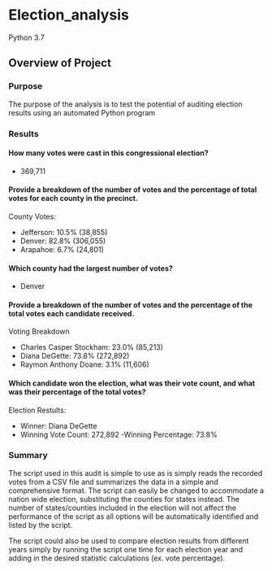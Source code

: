 # Election_analysis
Python 3.7

## Overview of Project

### Purpose
The purpose of the analysis is to test the potential of auditing election results using an automated Python program

### Results

#### How many votes were cast in this congressional election?
- 369,711

#### Provide a breakdown of the number of votes and the percentage of total votes for each county in the precinct.
County Votes:
- Jefferson: 10.5% (38,855)
- Denver: 82.8% (306,055)
- Arapahoe: 6.7% (24,801)

#### Which county had the largest number of votes?
- Denver
#### Provide a breakdown of the number of votes and the percentage of the total votes each candidate received.
Voting Breakdown
- Charles Casper Stockham: 23.0% (85,213)
- Diana DeGette: 73.8% (272,892)
- Raymon Anthony Doane: 3.1% (11,606)
#### Which candidate won the election, what was their vote count, and what was their percentage of the total votes?
Election Restults:
- Winner: Diana DeGette
- Winning Vote Count: 272,892
-Winning Percentage: 73.8%

### Summary
The script used in this audit is simple to use as is simply reads the recorded votes from a CSV file and summarizes the data in a simple and comprehensive format. The script can easily be changed to accommodate a nation wide election, substituting the counties for states instead. The number of states/counties included in the election will not affect the performance of the script as all options will be automatically identified and listed by the script.  

The script could also be used to compare election results from different years simply by running the script one time for each election year and adding in the desired statistic calculations (ex. vote percentage).

